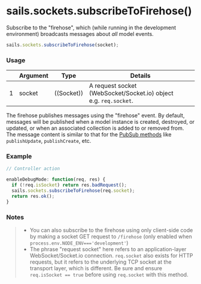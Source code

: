 # sails.sockets.subscribeToFirehose()

Subscribe to the "firehose", which (while running in the development environment) broadcasts messages about _all_ model events.

```javascript
sails.sockets.subscribeToFirehose(socket);
```


### Usage

|   |          Argument           | Type                | Details
| - | --------------------------- | ------------------- | -----------
| 1 |           socket            | ((Socket))          | A request socket (WebSocket/Socket.io) object <br/> e.g. `req.socket`.


The firehose publishes messages using the "firehose" event. By default, messages will be published when a model instance is created, destroyed, or updated, or when an associated collection is added to or removed from.  The message content is similar to that for the [PubSub methods](#!documentation/reference/ModelMethods/ModelMethods.html) like `publishUpdate`, `publishCreate`, etc.


### Example
```javascript
// Controller action

enableDebugMode: function(req, res) {
  if (!req.isSocket) return res.badRequest();
  sails.sockets.subscribeToFirehose(req.socket);
  return res.ok();
}
```

### Notes
> + You can also subscribe to the firehose using only client-side code by making a socket GET request to `/firehose` (only enabled when `process.env.NODE_ENV==='development'`)
> + The phrase "request socket" here refers to an application-layer WebSocket/Socket.io connection.  `req.socket` also exists for HTTP requests, but it refers to the underlying TCP socket at the transport layer, which is different.  Be sure and ensure `req.isSocket == true` before using `req.socket` with this method.

<docmeta name="uniqueID" value="sailssocketssubscribeToFirehose954078">
<docmeta name="displayName" value="sails.sockets.subscribeToFirehose()">
<docmeta name="advanced">
